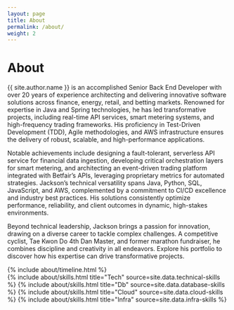 ```yaml
---
layout: page
title: About
permalink: /about/
weight: 2
---
```


# **About**

{{ site.author.name }} is an accomplished Senior Back End Developer with over 20 years of experience architecting and
delivering innovative software solutions across finance, energy, retail, and betting markets. Renowned for expertise in
Java and Spring technologies, he has led transformative projects, including real-time API services, smart metering
systems, and high-frequency trading frameworks. His proficiency in Test-Driven Development (TDD), Agile methodologies,
and AWS infrastructure ensures the delivery of robust, scalable, and high-performance applications.

Notable achievements include designing a fault-tolerant, serverless API service for financial data ingestion, developing
critical orchestration layers for smart metering, and architecting an event-driven trading platform integrated with
Betfair’s APIs, leveraging proprietary metrics for automated strategies. Jackson’s technical versatility spans Java,
Python, SQL, JavaScript, and AWS, complemented by a commitment to CI/CD excellence and industry best practices. His
solutions consistently optimize performance, reliability, and client outcomes in dynamic, high-stakes environments.

Beyond technical leadership, Jackson brings a passion for innovation, drawing on a diverse career to tackle complex
challenges. A competitive cyclist, Tae Kwon Do 4th Dan Master, and former marathon fundraiser, he combines discipline
and creativity in all endeavors. Explore his portfolio to discover how his expertise can drive transformative projects.

<div class="row">
{% include about/timeline.html %}
</div>

<div class="row">
{% include about/skills.html title="Tech" source=site.data.technical-skills %}
{% include about/skills.html title="Db" source=site.data.database-skills %}
{% include about/skills.html title="Cloud" source=site.data.cloud-skills %}
{% include about/skills.html title="Infra" source=site.data.infra-skills %}
</div>

